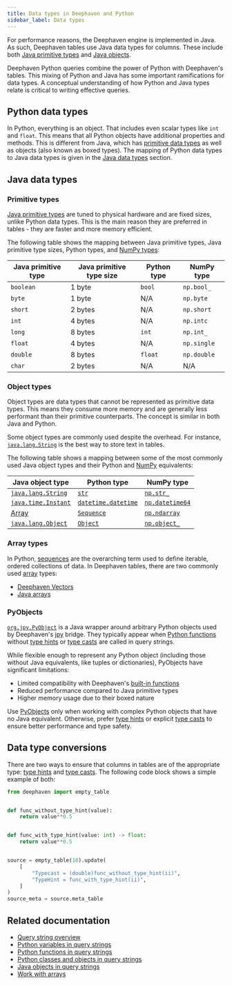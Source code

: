 ```yaml
---
title: Data types in Deephaven and Python
sidebar_label: Data types
---
```


For performance reasons, the Deephaven engine is implemented in Java. As such, Deephaven tables use Java data types for columns. These include both [Java primitive types](https://docs.oracle.com/javase/tutorial/java/nutsandbolts/datatypes.html) and [Java objects](https://docs.oracle.com/en/java/javase/17/docs/api/java.base/java/lang/Object.html).

Deephaven Python queries combine the power of Python with Deephaven's tables. This mixing of Python and Java has some important ramifications for data types. A conceptual understanding of how Python and Java types relate is critical to writing effective queries.

## Python data types

In Python, everything is an object. That includes even scalar types like `int` and `float`. This means that all Python objects have additional properties and methods. This is different from Java, which has [primitive data types](#primitive-types) as well as objects (also known as boxed types). The mapping of Python data types to Java data types is given in the [Java data types](#java-data-types) section.

## Java data types

### Primitive types

[Java primitive types](https://docs.oracle.com/javase/tutorial/java/nutsandbolts/datatypes.html) are tuned to physical hardware and are fixed sizes, unlike Python data types. This is the main reason they are preferred in tables - they are faster and more memory efficient.

The following table shows the mapping between Java primitive types, Java primitive type sizes, Python types, and [NumPy types](https://numpy.org/devdocs/user/basics.types.html):

| Java primitive type | Java primitive type size | Python type | NumPy type  |
| ------------------- | ------------------------ | ----------- | ----------- |
| `boolean`           | 1 byte                   | `bool`      | `np.bool_`  |
| `byte`              | 1 byte                   | N/A         | `np.byte`   |
| `short`             | 2 bytes                  | N/A         | `np.short`  |
| `int`               | 4 bytes                  | N/A         | `np.intc`   |
| `long`              | 8 bytes                  | `int`       | `np.int_`   |
| `float`             | 4 bytes                  | N/A         | `np.single` |
| `double`            | 8 bytes                  | `float`     | `np.double` |
| `char`              | 2 bytes                  | N/A         | N/A         |

### Object types

Object types are data types that cannot be represented as primitive data types. This means they consume more memory and are generally less performant than their primitive counterparts. The concept is similar in both Java and Python.

Some object types are commonly used despite the overhead. For instance, [`java.lang.String`](https://docs.oracle.com/en/java/javase/17/docs/api/java.base/java/lang/String.html) is the best way to store text in tables.

The following table shows a mapping between some of the most commonly used Java object types and their Python and [NumPy](https://numpy.org/) equivalents:

| Java object type                                                                                           | Python type                                                                              | NumPy type                                                                                     |
| ---------------------------------------------------------------------------------------------------------- | ---------------------------------------------------------------------------------------- | ---------------------------------------------------------------------------------------------- |
| [`java.lang.String`](https://docs.oracle.com/en/java/javase/17/docs/api/java.base/java/lang/String.html)   | [`str`](https://docs.python.org/3/library/stdtypes.html#text-sequence-type-str)          | [`np.str_`](https://numpy.org/devdocs/reference/arrays.scalars.html#numpy.str_)                |
| [`java.time.Instant`](https://docs.oracle.com/en/java/javase/17/docs/api/java.base/java/time/Instant.html) | [`datetime.datetime`](https://docs.python.org/3/library/datetime.html#datetime.datetime) | [`np.datetime64`](https://numpy.org/doc/stable/reference/arrays.scalars.html#numpy.datetime64) |
| [Array](https://docs.oracle.com/javase/specs/jls/se7/html/jls-10.html)                                     | [`Sequence`](https://docs.python.org/3/glossary.html#term-sequence)                      | [`np.ndarray`](https://numpy.org/devdocs/reference/arrays.html)                                |
| [`java.lang.Object`](https://docs.oracle.com/en/java/javase/17/docs/api/java.base/java/lang/Object.html)   | [`Object`](https://docs.python.org/3/glossary.html#term-object)                          | [`np.object_`](https://numpy.org/doc/stable/reference/arrays.dtypes.html)                      |

### Array types

In Python, [sequences](https://docs.python.org/3/glossary.html#term-sequence) are the overarching term used to define iterable, ordered collections of data. In Deephaven tables, there are two commonly used [array](./work-with-arrays.md) types:

- [Deephaven Vectors](../reference/query-language/types/arrays.md)
- [Java arrays](https://docs.oracle.com/en/java/javase/17/docs/api/java.base/java/util/Arrays.html)

### PyObjects

[`org.jpy.PyObject`](./pyobjects.md) is a Java wrapper around arbitrary Python objects used by Deephaven's [jpy](./use-jpy.md) bridge. They typically appear when [Python functions](./python-functions.md) without [type hints](./python-functions.md#type-hints) or [type casts](./casting.md) are called in query strings.

While flexible enough to represent any Python object (including those without Java equivalents, like tuples or dictionaries), PyObjects have significant limitations:

- Limited compatibility with Deephaven's [built-in functions](./built-in-functions.md)
- Reduced performance compared to Java primitive types
- Higher memory usage due to their boxed nature

Use [PyObjects](./pyobjects.md) only when working with complex Python objects that have no Java equivalent. Otherwise, prefer [type hints](./python-functions.md#type-hints) or explicit [type casts](./casting.md) to ensure better performance and type safety.

## Data type conversions

There are two ways to ensure that columns in tables are of the appropriate type: [type hints](./python-functions.md#type-hints) and [type casts](./casting.md). The following code block shows a simple example of both:

```python order=source,source_meta
from deephaven import empty_table


def func_without_type_hint(value):
    return value**0.5


def func_with_type_hint(value: int) -> float:
    return value**0.5


source = empty_table(10).update(
    [
        "Typecast = (double)func_without_type_hint(ii)",
        "TypeHint = func_with_type_hint(ii)",
    ]
)
source_meta = source.meta_table
```

## Related documentation

- [Query string overview](./query-string-overview.md)
- [Python variables in query strings](./python-variables.md)
- [Python functions in query strings](./python-functions.md)
- [Python classes and objects in query strings](./python-classes.md)
- [Java objects in query strings](./java-classes.md)
- [Work with arrays](./work-with-arrays.md)
